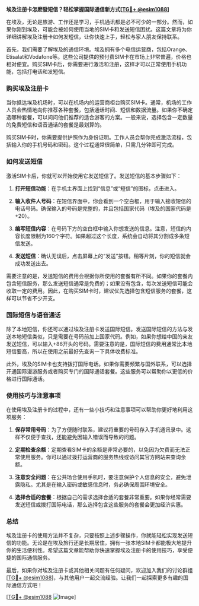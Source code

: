 **埃及注册卡怎麽發短信？轻松掌握国际通信新方式[[TG💪+ @esim1088](https://t.me/s/esim1088)]**

在埃及，无论是旅游、工作还是学习，手机通讯都是必不可少的一部分。然而，如果你刚到埃及，可能会被如何使用当地的SIM卡和发送短信困扰。这篇文章将为你详细讲解埃及注册卡如何发短信，让你快速上手，轻松与家人朋友保持联系。

首先，我们需要了解埃及的通信环境。埃及拥有多个电信运营商，包括Orange、Etisalat和Vodafone等。这些公司提供的预付费SIM卡在市场上非常普遍，价格也相对便宜。购买SIM卡后，你需要进行激活和注册，这样才可以正常使用手机功能，包括打电话和发短信。

### **购买埃及注册卡**

当你抵达埃及机场时，可以在机场内的运营商柜台购买SIM卡。通常，机场的工作人员会热情地向你推荐各种套餐，包括通话时间、短信和数据流量。如果你不确定选哪种套餐，可以问问他们推荐的适合游客的方案。一般来说，选择包含一定数量的免费短信和语音通话的套餐是最划算的。

购买SIM卡时，你需要提供护照作为身份证明。工作人员会帮你完成激活流程，包括输入你的手机号码和密码。这个过程通常很简单，只需几分钟即可完成。

### **如何发送短信**

激活SIM卡后，你就可以开始使用它发送短信了。发送短信的基本步骤如下：

1. **打开短信功能**：在手机主界面上找到“信息”或“短信”的图标，点击进入。
   
2. **输入收件人号码**：在短信界面中，你会看到一个空白框，用于输入接收短信的电话号码。确保输入的号码是完整的，并且包括国家代码（埃及的国家代码是+20）。

3. **编写短信内容**：在号码下方的空白框中输入你想发送的信息。注意，短信的内容长度限制为160个字符。如果超过这个长度，系统会自动将其分割成多条短信发送。

4. **发送短信**：确认无误后，点击屏幕上的“发送”按钮。稍等片刻，你的短信就会成功发送出去。

需要注意的是，发送短信的费用会根据你所使用的套餐有所不同。如果你的套餐内包含短信服务，那么发送短信通常是免费的；如果没有包含，每次发送短信可能会收取一定的费用。因此，在购买SIM卡时，建议优先选择包含短信服务的套餐，这样可以节省不少开支。

### **国际短信与语音通话**

除了本地短信，你还可以通过埃及注册卡发送国际短信。发送国际短信的方法与发送本地短信类似，只是需要在号码前加上国家代码。例如，如果你想给中国的亲友发送短信，可以输入+86开头的号码。需要注意的是，国际短信的费用通常比本地短信要高，所以在使用之前最好先查询一下具体收费标准。

此外，埃及的SIM卡也支持拨打国际电话。如果你需要频繁与国外联系，可以选择开通国际漫游服务或者购买专门的国际通话套餐。这些服务可以帮助你以更低的价格进行国际通话。

### **使用技巧与注意事项**

在使用埃及注册卡的过程中，还有一些小技巧和注意事项可以帮助你更好地利用这项服务：

1. **保存常用号码**：为了方便随时联系，建议将重要的号码存入手机通讯录中。这样不仅便于查找，还能避免因输入错误而导致的问题。

2. **定期检查余额**：定期查看SIM卡的余额是非常必要的，以免因为欠费而无法正常使用服务。你可以通过拨打运营商的服务热线或访问其官方网站来查询余额。

3. **注意安全问题**：在公共场合使用手机时，要注意保护个人信息的安全，避免泄露隐私。尤其是在输入密码或敏感信息时，务必确保周围环境安全。

4. **选择合适的套餐**：根据自己的需求选择合适的套餐非常重要。如果你经常需要发送短信或拨打国际电话，那么选择包含这些服务的套餐会更加经济实惠。

### **总结**

埃及注册卡的使用方法并不复杂，只要按照上述步骤操作，你就能轻松实现发送短信的功能。无论是在埃及旅行还是长期居住，拥有一张本地SIM卡都能极大地提升你的生活便利性。希望这篇文章能帮助你快速掌握埃及注册卡的使用技巧，享受便捷的国际通信服务。

最后，如果你对埃及注册卡或其他相关问题有任何疑问，欢迎加入我们的讨论群组[[TG💪+ @esim1088](https://t.me/s/esim1088)]，与其他用户一起交流经验。让我们一起探索更多有趣的国际通信方式吧！

[[TG💪+ @esim1088](https://t.me/s/esim1088) ![Image](https://i.postimg.cc/4NQfJmqS/Snipaste-2025-05-13-00-14-12.png)]